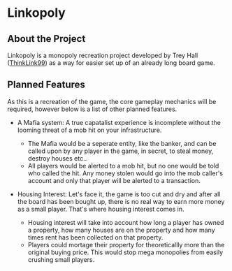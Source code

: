 # Linkopoly

## About the Project
Linkopoly is a monopoly recreation project developed by Trey Hall ([ThinkLink99](www.github.com/thinklink99)) as a way for easier set up of an already long board game.

## Planned Features
As this is a recreation of the game, the core gameplay mechanics will be required, however below is a list of other planned features.

* A Mafia system: A true capatalist experience is incomplete without the looming threat of a mob hit on your infrastructure.
  * The Mafia would be a seperate entity, like the banker, and can be called  upon by any player in the game, in secret, to steal money, destroy houses etc..
  * All players would be alerted to a mob hit, but no one would be told who called the hit. Any money stolen would go into the mob caller's account and only that player will be alerted to a transaction.
  
* Housing Interest: Let's face it, the game is too cut and dry and after all the board has been bought up, there is no real way to earn more money as a small player. That's where housing interest comes in. 
  * Housing interest will take into account how long a player has owned a property, how many houses are on the property and how many times rent has been collected on that property. 
  * Players could mortage their property for theoreticallly more than the original buying price. This would stop mega monopolies from easily crushing small players.
